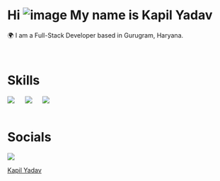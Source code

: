 # Hi ![image](https://github.com/kappilyadav/kappilyadav/assets/28219596/00a50b7d-1a2b-4f59-88b6-8bafe32f66a8) My name is Kapil Yadav
🌍  I am a Full-Stack Developer based in Gurugram, Haryana.

<br/>

# Skills
<img src="https://skillicons.dev/icons?i=html,css,js" /> &nbsp;&nbsp;&nbsp;&nbsp; <img src="https://skillicons.dev/icons?i=react" /> &nbsp;&nbsp;&nbsp;&nbsp; <img src="https://skillicons.dev/icons?i=nodejs,express,mongodb" />
<br/>
<br/>

# Socials
<img src="https://skillicons.dev/icons?i=linkedin" /> <div class="badge-base LI-profile-badge" data-locale="en_US" data-size="medium" data-theme="dark" data-type="HORIZONTAL" data-vanity="kapilyadavv" data-version="v1"><a class="badge-base__link LI-simple-link" href="https://in.linkedin.com/in/kapilyadavv?trk=profile-badge">Kapil Yadav</a></div>
              
